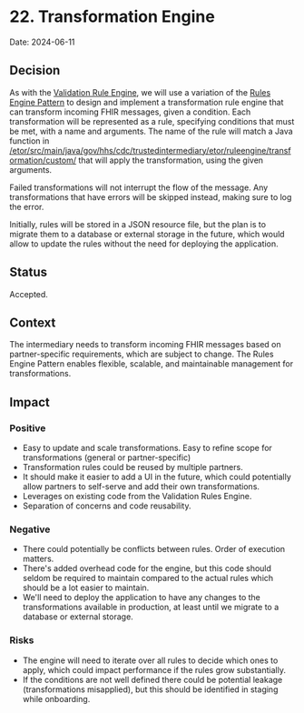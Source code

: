 # 22. Transformation Engine

Date: 2024-06-11

## Decision

As with the [Validation Rule Engine](021-validation-engine.md), we will use a variation of the [Rules Engine Pattern](https://deviq.com/design-patterns/rules-engine-pattern) to design and implement a transformation rule engine that can transform incoming FHIR messages, given a condition. Each transformation will be represented as a rule, specifying conditions that must be met, with a name and arguments. The name of the rule will match a Java function in [/etor/src/main/java/gov/hhs/cdc/trustedintermediary/etor/ruleengine/transformation/custom/](/etor/src/main/java/gov/hhs/cdc/trustedintermediary/etor/ruleengine/transformation/custom/) that will apply the transformation, using the given arguments.

Failed transformations will not interrupt the flow of the message. Any transformations that have errors will be skipped instead, making sure to log the error.

Initially, rules will be stored in a JSON resource file, but the plan is to migrate them to a database or external storage in the future, which would allow to update the rules without the need for deploying the application.

## Status

Accepted.

## Context

The intermediary needs to transform incoming FHIR messages based on partner-specific requirements, which are subject to change. The Rules Engine Pattern enables flexible, scalable, and maintainable management for transformations.

## Impact

### Positive

- Easy to update and scale transformations. Easy to refine scope for transformations (general or partner-specific)
- Transformation rules could be reused by multiple partners.
- It should make it easier to add a UI in the future, which could potentially allow partners to self-serve and add their own transformations.
- Leverages on existing code from the Validation Rules Engine.
- Separation of concerns and code reusability.

### Negative

- There could potentially be conflicts between rules. Order of execution matters.
- There's added overhead code for the engine, but this code should seldom be required to maintain compared to the actual rules which should be a lot easier to maintain.
- We'll need to deploy the application to have any changes to the transformations available in production, at least until we migrate to a database or external storage.

### Risks

- The engine will need to iterate over all rules to decide which ones to apply, which could impact performance if the rules grow substantially.
- If the conditions are not well defined there could be potential leakage (transformations misapplied), but this should be identified in staging while onboarding.
